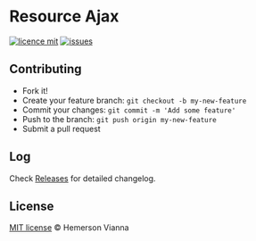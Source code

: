 # Resource Ajax

[![licence mit](https://img.shields.io/badge/license-MIT-blue.svg?style=flat-square)](http://hemersonvianna.mit-license.org/)
[![issues](https://img.shields.io/github/issues/resource-solutions/resource-js-ajax.svg?style=flat-square)](https://github.com/resource-solutions/resource-js-ajax/issues)

## Contributing

- Fork it!
- Create your feature branch: `git checkout -b my-new-feature`
- Commit your changes: `git commit -m 'Add some feature'`
- Push to the branch: `git push origin my-new-feature`
- Submit a pull request

## Log

Check [Releases](https://github.com/resource-solutions/resource-js-ajax/releases) for detailed changelog.

## License

[MIT license](http://hemersonvianna.mit-license.org/) © Hemerson Vianna